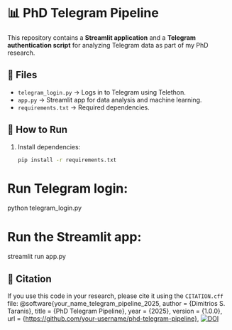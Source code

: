 # 📊 PhD Telegram Pipeline

This repository contains a **Streamlit application** and a **Telegram authentication script** for analyzing Telegram data as part of my PhD research.

## 📂 Files
- `telegram_login.py` → Logs in to Telegram using Telethon.
- `app.py` → Streamlit app for data analysis and machine learning.
- `requirements.txt` → Required dependencies.

## 🚀 How to Run
1. Install dependencies:
   ```bash
   pip install -r requirements.txt
   
# Run Telegram login:
   python telegram_login.py

# Run the Streamlit app:
   streamlit run app.py

## 🔗 Citation
If you use this code in your research, please cite it using the `CITATION.cff` file:
@software{your_name_telegram_pipeline_2025,
author = {Dimitrios S. Taranis},
title = {PhD Telegram Pipeline},
year = {2025},
version = {1.0.0},
url = {https://github.com/your-username/phd-telegram-pipeline},
[![DOI](https://zenodo.org/badge/DOI/10.5281/zenodo.14914170.svg)](https://doi.org/10.5281/zenodo.14914170)
